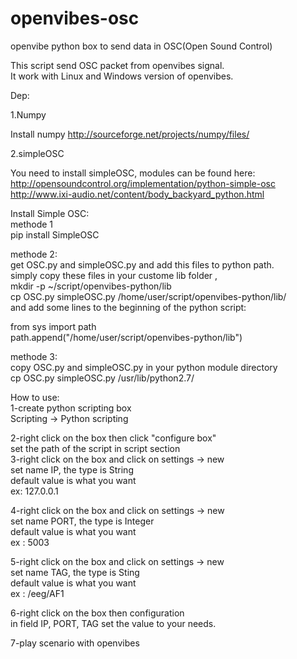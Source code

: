 openvibes-osc
=============

openvibe python box to send data in OSC(Open Sound Control)

This script send OSC packet from openvibes signal.                                                                                             
It work with Linux and Windows version of openvibes.                                                                                           
                                                                                                                                               
Dep:                                                                                                                      

1.Numpy

Install numpy http://sourceforge.net/projects/numpy/files/


2.simpleOSC

You need to install simpleOSC, modules can be found here:                                                                                 
 http://opensoundcontrol.org/implementation/python-simple-osc                                                                                  
 http://www.ixi-audio.net/content/body_backyard_python.html                                                                                    
                                                                                                                                               
Install Simple OSC:                                                                                                                            
methode 1                                                                                                                                      
 pip install SimpleOSC                                                                                                                         
                                                                                                                                               
methode 2:                                                                                                                                     
 get OSC.py and simpleOSC.py and add this files to python path.                                                                                
 simply copy these files in your custome lib folder ,                                                                                          
 mkdir -p ~/script/openvibes-python/lib                                                                                                        
 cp OSC.py simpleOSC.py /home/user/script/openvibes-python/lib/                                                                                
 and add some lines to the beginning of the python script:                                                                                     
                                                                                                                                               
 from sys import path                                                                                                                          
 path.append("/home/user/script/openvibes-python/lib")                                                                                         
                                                                                                                                               
methode 3:                                                                                                                                     
 copy OSC.py and simpleOSC.py in your python module directory                                                                                  
 cp OSC.py simpleOSC.py /usr/lib/python2.7/                                                                                                    
                                                                                                                                               
How to use:                                                                                                                                    
 1-create python scripting box                                                                                                                 
   Scripting -> Python scripting                                                                                                               
                                                                                                                                               
 2-right click on the box then click "configure box"                                                                                           
   set the path of the script in script section                                                                                                
                                                                                                                           3-right click on the box and click on settings -> new                                                                                         
   set name IP, the type is String                                                                                                             
   default value is what you want                                                                                                              
   ex: 127.0.0.1                                                                                                                               
                                                                                                                                               
 4-right click on the box and click on settings -> new                                                                                         
   set name PORT, the type is Integer                                                                                                          
   default value is what you want                                                                                                              
   ex : 5003                                                                                                                                   
                                                                                                                                               
 5-right click on the box and click on settings -> new                                                                                         
   set name TAG, the type is Sting                                                                                                             
   default value is what you want                                                                                                              
   ex : /eeg/AF1                                                                                                                               
                                                                                                                                               
 6-right click on the box then configuration                                                                                                   
   in field IP, PORT, TAG set the value to your needs.                                                                                         
                                                                                                                                               
 7-play scenario with openvibes                                                                                                                

